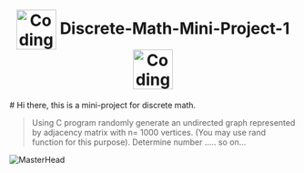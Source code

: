 <h1 align="center"><img align="center" alt="Coding" width="70" src="https://i.pinimg.com/originals/bd/8d/51/bd8d51d7cf2796fa1d005dc09e76b0a1.gif"> Discrete-Math-Mini-Project-1 <img align="center" alt="Coding" width="70" src="https://i.pinimg.com/originals/bd/8d/51/bd8d51d7cf2796fa1d005dc09e76b0a1.gif"></h1>

<p2>   #  Hi there, this is a mini-project for discrete math. </p2>

> Using C program randomly generate an undirected graph represented by adjacency matrix with n= 1000 vertices. (You may use rand function for this purpose).
> Determine number ..... so on...


![MasterHead](https://i.pinimg.com/originals/4f/41/4e/4f414eaf54616759534bedd2c68d18eb.jpg)
